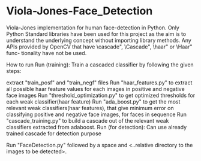 # Viola-Jones-Face_Detection
Viola-Jones implementation for human face-detection in Python. Only Python Standard libraries have been used for this project as the aim is to understand the underlying concept without importing library methods. Any APIs provided by OpenCV that have \cascade", \Cascade", \haar" or \Haar" func- tionality have not be used.

How to run
Run (training): Train a cascaded classifier by following the given steps:

extract "train_posf" and "train_negf" files
Run "haar_features.py" to extract all possible haar feature values for each images in positive and negative face images
Run "threshold_optimization.py" to get optimized thresholds for each weak classifier(haar feature)
Run "ada_boost.py" to get the most relevant weak classifiers(haar features), that give minimum error on classifying positive and negative face images, for faces in sequence
Run "cascade_training.py" to build a cascade out of the relevant weak classifiers extracted from adaboost.
Run (for detection): Can use already trained cascade for detection purpose

Run "FaceDetection.py" followed by a space and <..relative directory to the images to be detected>.
